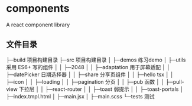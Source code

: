 # components
A react component library

## 文件目录
├─build 项目构建目录
├─src 项目构建目录
│  ├─demos 练习demo
│  ├─utils 采用 ES6+ 写的组件
│  │  ├─2048
│  │  ├─adaptation 用于屏幕适配
│  │  ├─datePicker 日期选择器
│  │  ├─share 分享页组件
│  │  ├─hello tsx
│  │  ├─icon
│  │  ├─loading
│  │  ├─pagination 分页
│  │  ├─pub 函数
│  │  ├─pull-view 下拉层
│  │  ├─react-router
│  │  ├─toast 弱提示
│  │  ├─toast-portals
│  ├─index.tmpl.html
│  ├─main.jsx
│  ├─main.scss
└─tests 测试
